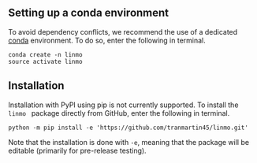## Setting up a conda environment

To avoid dependency conflicts, we recommend the use of a dedicated [conda](https://docs.conda.io/projects/conda/en/latest/user-guide/tasks/manage-environments.html) environment. To do so, enter the following in terminal.

```
conda create -n linmo
source activate linmo
```

## Installation

Installation with PyPI using pip is not currently supported. To install the `linmo ` package directly from GitHub, enter the following in terminal.

```
python -m pip install -e 'https://github.com/tranmartin45/linmo.git'
```

Note that the installation is done with `-e`, meaning that the package will be editable (primarily for pre-release testing).